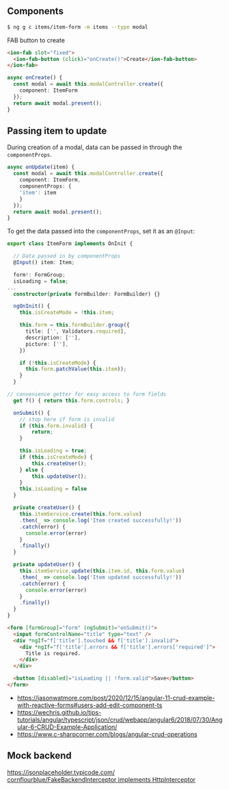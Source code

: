 ## Components

```sh
$ ng g c items/item-form -m items --type modal
```

FAB button to create

```html
<ion-fab slot="fixed">
  <ion-fab-button (click)="onCreate()">Create</ion-fab-button>
</ion-fab>
```

```ts
async onCreate() {
  const modal = await this.modalController.create({
    component: ItemForm
  });
  return await modal.present();
}
```

## Passing item to update

During creation of a modal, data can be passed in through the `componentProps`.

```ts
async onUpdate(item) {
  const modal = await this.modalController.create({
    component: ItemForm,
    componentProps: {
    'item': item
    }
  });
  return await modal.present();
}
```

To get the data passed into the `componentProps`, set it as an `@Input`:

```ts
export class ItemForm implements OnInit {

  // Data passed in by componentProps
  @Input() item: Item;

  form!: FormGroup;
  isLoading = false;
...
  constructor(private formBuilder: FormBuilder) {}

  ngOnInit() {
    this.isCreateMode = !this.item;

    this.form = this.formBuilder.group({
      title: ['', Validators.required],
      description: [''],
      picture: [''],
    })

    if (!this.isCreateMode) {
      this.form.patchValue(this.item));
    }
  }

// convenience getter for easy access to form fields
  get f() { return this.form.controls; }

  onSubmit() {
    // stop here if form is invalid
    if (this.form.invalid) {
        return;
    }

    this.isLoading = true;
    if (this.isCreateMode) {
        this.createUser();
    } else {
        this.updateUser();
    }
    this.isLoading = false
  }

  private createUser() {
    this.itemService.create(this.form.value)
    .then(_ => console.log('Item created successfully!'))
    .catch(error) {
      console.error(error)
    }
    .finally()
  }

  private updateUser() {
    this.itemService.update(this.item.id, this.form.value)
    .then(_ => console.log('Item updated successfully!'))
    .catch(error) {
      console.error(error)
    }
    .finally()
  }
}
```

```html
<form [formGroup]="form" (ngSubmit)="onSubmit()">
  <input formControlName="title" type="text" />
  <div *ngIf="f['title'].touched && f['title'].invalid">
    <div *ngIf="f['title'].errors && f['title'].errors['required']">
      Title is required.
    </div>
  </div>

  <button [disabled]="isLoading || !form.valid">Save</button>
</form>
```

- https://jasonwatmore.com/post/2020/12/15/angular-11-crud-example-with-reactive-forms#users-add-edit-component-ts
- https://wechris.github.io/tips-tutorials/angular/typescript/json/crud/webapp/angular6/2018/07/30/Angular-6-CRUD-Example-Application/
- https://www.c-sharpcorner.com/blogs/angular-crud-operations

## Mock backend

https://jsonplaceholder.typicode.com/
[cornflourblue/FakeBackendInterceptor implements HttpInterceptor](https://github.com/cornflourblue/angular-11-crud-example/blob/master/src/app/_helpers/fake-backend.ts)
